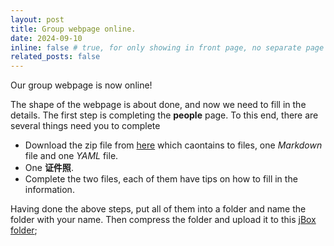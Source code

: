 ```yaml
---
layout: post
title: Group webpage online.
date: 2024-09-10
inline: false # true, for only showing in front page, no separate page
related_posts: false
---
```


<!-- A simple inline announcement with Markdown emoji! :sparkles: :smile: -->

Our group webpage is now online! 

The shape of the webpage is about done, and now we need to fill in the details. The first step is completing the **people** page. To this end, there are several things need you to complete
 - Download the zip file from [here](/assets/file/information.zip "download") which caontains to files, one *Markdown* file and one *YAML* file.
 - One **证件照**.
 - Complete the two files, each of them have tips on how to fill in the information.

Having done the above steps, put all of them into a folder and name the folder with your name. Then compress the folder and upload it to this [jBox folder](https://jbox.sjtu.edu.cn/l/m1TNNM);



